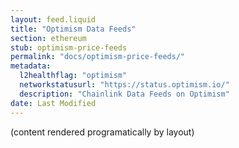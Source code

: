 ```yaml
---
layout: feed.liquid
title: "Optimism Data Feeds"
section: ethereum
stub: optimism-price-feeds
permalink: "docs/optimism-price-feeds/"
metadata:
  l2healthflag: "optimism"
  networkstatusurl: "https://status.optimism.io/"
  description: "Chainlink Data Feeds on Optimism"
date: Last Modified
---
```

(content rendered programatically by layout)
